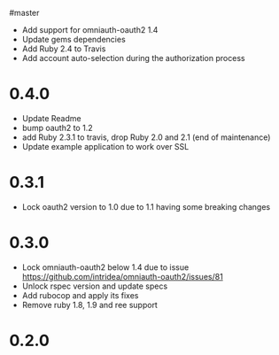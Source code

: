 #master

* Add support for omniauth-oauth2 1.4
* Update gems dependencies
* Add Ruby 2.4 to Travis
* Add account auto-selection during the authorization process

# 0.4.0

* Update Readme
* bump oauth2 to 1.2
* add Ruby 2.3.1 to travis, drop Ruby 2.0 and 2.1 (end of maintenance)
* Update example application to work over SSL

# 0.3.1

* Lock oauth2 version to 1.0 due to 1.1 having some breaking changes

# 0.3.0

* Lock omniauth-oauth2 below 1.4 due to issue https://github.com/intridea/omniauth-oauth2/issues/81
* Unlock rspec version and update specs
* Add rubocop and apply its fixes
* Remove ruby 1.8, 1.9 and ree support

# 0.2.0
